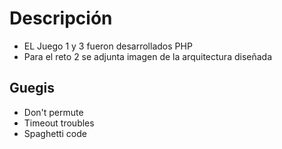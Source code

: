 # Descripción 

- EL Juego 1 y 3 fueron desarrollados PHP
- Para el reto 2 se adjunta imagen de la arquitectura diseñada

## Guegis

- Don't permute
- Timeout troubles
- Spaghetti code
